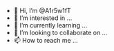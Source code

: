 - 👋 Hi, I’m @A1r5w1fT
- 👀 I’m interested in ...
- 🌱 I’m currently learning ...
- 💞️ I’m looking to collaborate on ...
- 📫 How to reach me ...

<!---
A1r5w1fT/A1r5w1fT is a ✨ special ✨ repository because its `README.md` (this file) appears on your GitHub profile.
You can click the Preview link to take a look at your changes.
--->
